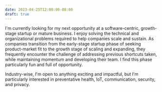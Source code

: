 ```yaml
---
date: 2023-04-25T12:00:00-08:00
draft: true
---
```

I'm currently looking for my next opportunity at a software-centric, growth-stage startup or mature business. I enjoy solving the technical and organizational problems required to help companies scale and sustain. As companies transition from the early-stage startup phase of seeking product-market fit to the growth stage of scaling and expanding, they frequently encounter the challenge of addressing previous shortcuts taken, while maintaining momentum and developing their team. I find this phase particularly fun and full of opportunity.

Industry-wise, I'm open to anything exciting and impactful, but I'm particularly interested in preventative health, IoT, communication, security, and privacy.
